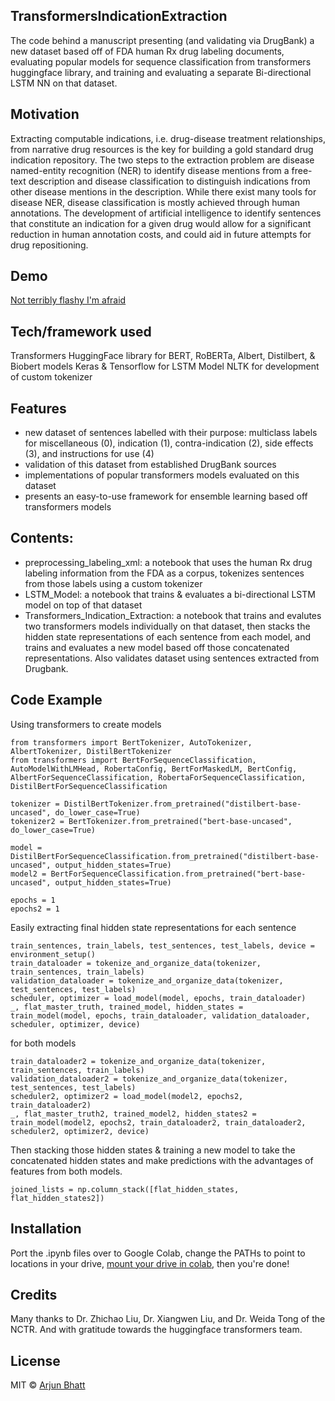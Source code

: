 ## TransformersIndicationExtraction
The code behind a manuscript presenting (and validating via DrugBank) a new dataset based off of FDA human Rx drug labeling documents, evaluating popular models for sequence classification from transformers huggingface library, and training and evaluating a separate Bi-directional LSTM NN on that dataset.

## Motivation
Extracting computable indications, i.e. drug-disease treatment relationships, from narrative drug resources is the key for building a gold standard drug indication repository. The two steps to the extraction problem are disease named-entity recognition (NER) to identify disease mentions from a free-text description and disease classification to distinguish indications from other disease mentions in the description. While there exist many tools for disease NER, disease classification is mostly achieved through human annotations. The development of artificial intelligence to identify sentences that constitute an indication for a given drug would allow for a significant reduction in human annotation costs, and could aid in future attempts for drug repositioning.
 
## Demo

[Not terribly flashy I'm afraid](https://imgur.com/a/dTrYPOj)

## Tech/framework used
Transformers HuggingFace library for BERT, RoBERTa, Albert, Distilbert, & Biobert models
Keras & Tensorflow for LSTM Model
NLTK for development of custom tokenizer

## Features
- new dataset of sentences labelled with their purpose: multiclass labels for miscellaneous (0), indication (1), contra-indication (2), side effects (3), and instructions for use (4)
- validation of this dataset from established DrugBank sources
- implementations of popular transformers models evaluated on this dataset
- presents an easy-to-use framework for ensemble learning based off transformers models

## Contents:
- preprocessing_labeling_xml: a notebook that uses the human Rx drug labeling information from the FDA as a corpus, tokenizes sentences from those labels using a custom tokenizer 
- LSTM_Model: a notebook that trains & evaluates a bi-directional LSTM model on top of that dataset
- Transformers_Indication_Extraction: a notebook that trains and evalutes two transformers models individually on that dataset, then stacks the hidden state representations of each sentence from each model, and trains and evaluates a new model based off those concatenated representations. Also validates dataset using sentences extracted from Drugbank.


## Code Example

Using transformers to create models

```
from transformers import BertTokenizer, AutoTokenizer, AlbertTokenizer, DistilBertTokenizer
from transformers import BertForSequenceClassification, AutoModelWithLMHead, RobertaConfig, BertForMaskedLM, BertConfig, AlbertForSequenceClassification, RobertaForSequenceClassification, DistilBertForSequenceClassification

tokenizer = DistilBertTokenizer.from_pretrained("distilbert-base-uncased", do_lower_case=True)
tokenizer2 = BertTokenizer.from_pretrained("bert-base-uncased", do_lower_case=True)

model = DistilBertForSequenceClassification.from_pretrained("distilbert-base-uncased", output_hidden_states=True)
model2 = BertForSequenceClassification.from_pretrained("bert-base-uncased", output_hidden_states=True)

epochs = 1
epochs2 = 1
```

Easily extracting final hidden state representations for each sentence

```
train_sentences, train_labels, test_sentences, test_labels, device = environment_setup()
train_dataloader = tokenize_and_organize_data(tokenizer, train_sentences, train_labels)
validation_dataloader = tokenize_and_organize_data(tokenizer, test_sentences, test_labels)
scheduler, optimizer = load_model(model, epochs, train_dataloader)
_, flat_master_truth, trained_model, hidden_states = train_model(model, epochs, train_dataloader, validation_dataloader, scheduler, optimizer, device)
```

for both models

```
train_dataloader2 = tokenize_and_organize_data(tokenizer, train_sentences, train_labels)
validation_dataloader2 = tokenize_and_organize_data(tokenizer, test_sentences, test_labels)
scheduler2, optimizer2 = load_model(model2, epochs2, train_dataloader2)
_, flat_master_truth2, trained_model2, hidden_states2 = train_model(model2, epochs2, train_dataloader2, train_dataloader2, scheduler2, optimizer2, device)
```

Then stacking those hidden states & training a new model to take the concatenated hidden states and make predictions with the advantages of features from both models.

```
joined_lists = np.column_stack([flat_hidden_states, flat_hidden_states2])
```


## Installation
Port the .ipynb files over to Google Colab, change the PATHs to point to locations in your drive, [mount your drive in colab](https://www.marktechpost.com/2019/06/07/how-to-connect-google-colab-with-google-drive/), then you're done!


## Credits
Many thanks to Dr. Zhichao Liu, Dr. Xiangwen Liu, and Dr. Weida Tong of the NCTR.
And with gratitude towards the huggingface transformers team.

## License

MIT © [Arjun Bhatt]()
